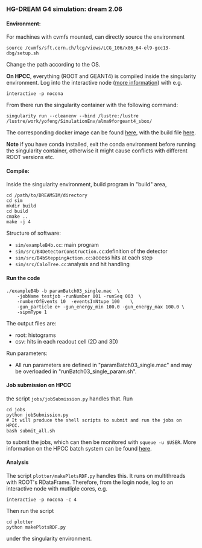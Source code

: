 ### HG-DREAM G4 simulation: dream 2.06

#### Environment:

For machines with cvmfs mounted, can directly source the environment
```
source /cvmfs/sft.cern.ch/lcg/views/LCG_106/x86_64-el9-gcc13-dbg/setup.sh
```
Change the path according to the OS.

**On HPCC**, everything (ROOT and GEANT4) is compiled inside the singularity environment. Log into the interactive node ([more information](https://www.depts.ttu.edu/hpcc/userguides/Job_User_Guide.pdf)) with e.g.

```
interactive -p nocona
```
From there run the singularity container with the following command:
```
singularity run --cleanenv --bind /lustre:/lustre /lustre/work/yofeng/SimulationEnv/alma9forgeant4_sbox/
```
The corresponding docker image can be found [here](https://hub.docker.com/repository/docker/yongbinfeng/alma9geant/general), with the build file [here](https://github.com/TTU-HEP/SimulationEnv).

**Note** if you have conda installed, exit the conda environment before running the singularity container, otherwise it might cause conflicts with different ROOT versions etc.


#### Compile:

Inside the singularity environment, build program in "build" area,
```
cd /path/to/DREAMSIM/directory
cd sim
mkdir build
cd build
cmake ..
make -j 4
```

Structure of software:

- `sim/exampleB4b.cc`: main program
- `sim/src/B4DetectorConstruction.cc`:definition of the detector
- `sim/src/B4bSteppingAction.cc`:access hits at each step
- `sim/src/CaloTree.cc`:analysis and hit handling

#### Run the code

```
./exampleB4b -b paramBatch03_single.mac  \
    -jobName testjob -runNumber 001 -runSeq 003  \
    -numberOfEvents 10  -eventsInNtupe 100    \
    -gun_particle e+ -gun_energy_min 100.0 -gun_energy_max 100.0 \
    -sipmType 1
```

The output files are:
- root: histograms
- csv: hits in each readout cell (2D and 3D)

Run parameters: 
- All run parameters are defined in "paramBatch03_single.mac" and
may be overloaded in "runBatch03_single_param.sh".

#### Job submission on HPCC
the script `jobs/jobSubmission.py` handles that. Run
```
cd jobs
python jobSubmission.py
# It will produce the shell scripts to submit and run the jobs on HPCC.
bash submit_all.sh
```
to submit the jobs, which can then be monitored with `squeue -u $USER`. More information on the HPCC batch system can be found [here](https://www.depts.ttu.edu/hpcc/userguides/Job_User_Guide.pdf).

#### Analysis

The script `plotter/makePlotsRDF.py` handles this. It runs on multithreads with ROOT's RDataFrame. Therefore, from the login node, log to an interactive node with mutliple cores, e.g.
```
interactive -p nocona -c 4
```
Then run the script
```
cd plotter
python makePlotsRDF.py
```
under the singularity environment.